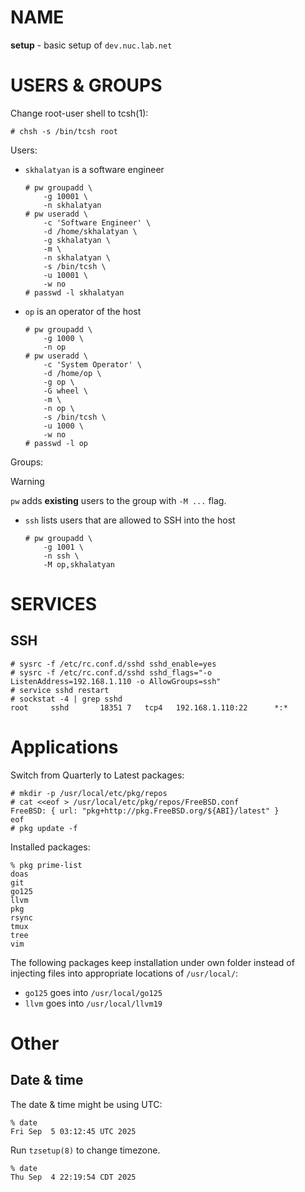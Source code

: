 # NAME

**setup** - basic setup of `dev.nuc.lab.net`


# USERS & GROUPS

Change root-user shell to tcsh(1):

```consold
# chsh -s /bin/tcsh root
```

Users:

  * `skhalatyan` is a software engineer

    ```console
    # pw groupadd \
        -g 10001 \
        -n skhalatyan
    # pw useradd \
        -c 'Software Engineer' \
        -d /home/skhalatyan \
        -g skhalatyan \
        -m \
        -n skhalatyan \
        -s /bin/tcsh \
        -u 10001 \
        -w no
    # passwd -l skhalatyan
    ```

  * `op` is an operator of the host

    ```console
    # pw groupadd \
        -g 1000 \
        -n op
    # pw useradd \
        -c 'System Operator' \
        -d /home/op \
        -g op \
        -G wheel \
        -m \
        -n op \
        -s /bin/tcsh \
        -u 1000 \
        -w no
    # passwd -l op
    ```

Groups:

> [!WARNING]
> `pw` adds **existing** users to the group with `-M ...` flag.

  * `ssh` lists users that are allowed to SSH into the host

    ```console
    # pw groupadd \
        -g 1001 \
        -n ssh \
        -M op,skhalatyan
    ```

# SERVICES

## SSH

```console
# sysrc -f /etc/rc.conf.d/sshd sshd_enable=yes
# sysrc -f /etc/rc.conf.d/sshd sshd_flags="-o ListenAddress=192.168.1.110 -o AllowGroups=ssh"
# service sshd restart
# sockstat -4 | grep sshd
root     sshd       18351 7   tcp4   192.168.1.110:22      *:*
```


# Applications

Switch from Quarterly to Latest packages:

```console
# mkdir -p /usr/local/etc/pkg/repos
# cat <<eof > /usr/local/etc/pkg/repos/FreeBSD.conf
FreeBSD: { url: "pkg+http://pkg.FreeBSD.org/${ABI}/latest" }
eof
# pkg update -f
```

Installed packages:

```console
% pkg prime-list
doas
git
go125
llvm
pkg
rsync
tmux
tree
vim
```

The following packages keep installation under own folder instead of injecting
files into appropriate locations of `/usr/local/`:

  * `go125` goes into `/usr/local/go125`
  * `llvm` goes into `/usr/local/llvm19`


# Other

## Date & time

The date & time might be using UTC:

```console
% date
Fri Sep  5 03:12:45 UTC 2025
```

Run `tzsetup(8)` to change timezone.

```console
% date
Thu Sep  4 22:19:54 CDT 2025
```
